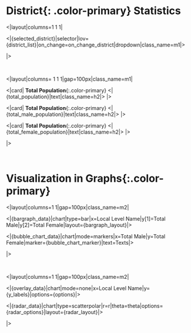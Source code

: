 # **District**{: .color-primary} Statistics

<|layout|columns=1 1 1|

<|{selected_district}|selector|lov={district_list}|on_change=on_change_district|dropdown|class_name=m1|>

|>

<br/>

<|layout|columns= 1 1 1|gap=100px|class_name=m1|

<|card|
**Total Population**{:.color-primary}
<|{total_population}|text|class_name=h2|>
|>

<|card|
**Total Population**{:.color-primary}
<|{total_male_population}|text|class_name=h2|>
|>

<|card|
**Total Population**{:.color-primary}
<|{total_female_population}|text|class_name=h2|>
|>

|>

<br/>

# Visualization in **Graphs**{:.color-primary}

<|layout|columns=1 1|gap=100px|class_name=m2|

<|{bargraph_data}|chart|type=bar|x=Local Level Name|y[1]=Total Male|y[2]=Total Female|layout={bargraph_layout}|>

<|{bubble_chart_data}|chart|mode=markers|x=Total Male|y=Total Female|marker={bubble_chart_marker}|text=Texts|>

|>

<br/>

<|layout|columns=1 1|gap=100px|class_name=m2|

<|{overlay_data}|chart|mode=none|x=Local Level Name|y={y_labels}|options={options}|>

<|{radar_data}|chart|type=scatterpolar|r=r|theta=theta|options={radar_options}|layout={radar_layout}|>

|>
